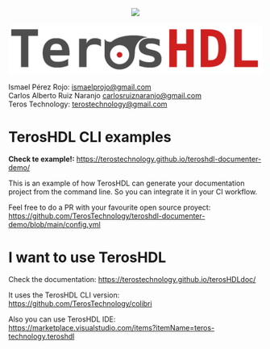 <p align="center">
  <a title="Join the chat at https://gitter.im/TerosHDL/community" href="https://gitter.im/TerosHDL/community"><img src="https://img.shields.io/badge/chat-on%20gitter-4db797.svg?longCache=true&style=flat-square&logo=gitter&logoColor=e8ecef"></a><!--
  -->
</p>

<p align="left">
  <img src="teroshdl_logo.png" alt="TerosHDL logo">
</p>

Ismael Pérez Rojo: ismaelprojo@gmail.com\
Carlos Alberto Ruiz Naranjo carlosruiznaranjo@gmail.com\
Teros Technology: terostechnology@gmail.com

# TerosHDL CLI examples

**Check te example!:** https://terostechnology.github.io/teroshdl-documenter-demo/

This is an example of how TerosHDL can generate your documentation project from the command line. So you can integrate it
in your CI workflow.

Feel free to do a PR with your favourite open source proyect: https://github.com/TerosTechnology/teroshdl-documenter-demo/blob/main/config.yml


# I want to use TerosHDL

Check the documentation: https://terostechnology.github.io/terosHDLdoc/

It uses the TerosHDL CLI version: https://github.com/TerosTechnology/colibri

Also you can use TerosHDL IDE: https://marketplace.visualstudio.com/items?itemName=teros-technology.teroshdl

